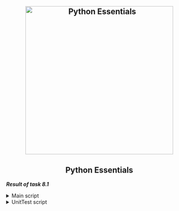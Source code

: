 <h2 align="center"> 
  <img alt="Python Essentials" src="https://miro.medium.com/max/2000/1*Zipt5ex6sSVSkciwlJoG4Q.png" width="400"> 
</h2>
<h2 align="center"> Python Essentials </h2>

***Result of task 8.1*** <br>

<details><summary>Main script</summary><br>
1. Implement a script that solves a quadratic equation of the form 𝑎𝑥^2+𝑏𝑥+𝑐=0. Parameters of the quadratic equation 𝑎, 𝑏, 𝑐 are specified by input or via command line arguments. 
In the script, implement several functions that decompose the problem of solving a quadratic equation.Parameters must be passed to these functions. 
Also write UnitTests for these functions. <br> 
  The main script solv_square_equation.py should have the following functions:<br>
    -main () <br>
    -validate_param (int) - checks that a number is entered, repeats the input 3 times if not a number (use exception) <br>
    -discriminant (a, b, c) <br>
    -roots (d, a, b, c) <br>
    -solv_square ( a, b, c) -> roots <br>
    -square_print (a, b, c, roots) - displays the result. <br>
  
```                             
import math                                                              # Importing the library math

def validate_param():                                                    # function validate_param without parameters
    attem = 3                                                            # declare a variable and assign the value 3
    while attem > 0:                                                     # loop while the value of the variable is greater than 0
        try:                                                             # Try construct - except for the ability to handle exceptions
            print ("You have " + str(attem) + " attempts")               # displaying the number of attempts
            a = int(input("a = "))                                       # data input
            b = int(input("b = "))                                       # data input
            c = int(input("c = "))                                       # data input

        except ValueError:                                               # try construct - except for the ability to handle exceptions
            print("An error has occurred! Value is not integer!")        # displaying errors
            attem -= 1                                                   # decreasing the value of the variable by 1
            continue                                                     # continue execution of the cycle
        else:                                                            # if the weekend has finished execution, then
            return a, b, c                                               # return the value of variables a, b, c             
    
def discriminant(a, b, c):                                               # function discriminant with parameters a,b,c
    d = b ** 2 - 4 * a * c                                               # discriminant calculation formula
    return d                                                             # return the value of variable d

def roots(d, a, b, c):                                                   # function roots with parametrs d, a, b, c
    if d > 0:                                                            # if the discriminant is greater than 0, then
        x1 = (-b + math.sqrt(d)) / (2 * a)                               # root x1 is calculated by this formula
        x2 = (-b - math.sqrt(d)) / (2 * a)                               # root x2 is calculated by this formula
        print("x1 = %.2f \nx2 = %.2f" % (x1, x2))                        # displaying values of roots x1 and x2
        return x1, x2                                                    # return the value of variables x1, x2
    elif d == 0:                                                         # if the discriminant is zero, then
        x = -b / (2 * a)                                                 # only one root x and is calculated by this formula
        print("x = %.2f" % x)                                            # displaying value of root x
        return x                                                         # return the value of variable х
    else:                                                                # Otherwise, there are no roots in the equation
        print("No roots!")                                               # displaying message

def solv_square(a, b, c) -> roots:                                       # function solv_square with parameters a,b,c 
    d = discriminant(a,b,c)                                              # assign the result of the function discriminant to a variable d
    root = roots(d,a,b,c)                                                # assign the result of the function roots to a variable root
    return root                                                          # return the value of variable root

def square_print(a, b, c, roots):                                        # function square_print with parameters a,b,c,roots
    print("Discriminant = " + str(discriminant(a,b,c)))                  # output of the result of the discriminant function
    print (roots)                                                        # output of the result of the roots function

def main():                                                              # function main
    print("Enter coefficients for the equation ax^2 + bx + c = 0:")      # displaying message
    valid_params = validate_param()                                      # passing the value of the function execution to a variable
    a = valid_params[0]                                                  # 
    b = valid_params[1]                                                  #
    c = valid_params[2]                                                  # 
    solv_square(a, b, c)                                                 # function solv_square call with arguments a,b,c
    square_print(a, b, c, roots)                                         # function square_print call with arguments a,b,c,roots

if __name__ == "__main__":                                               # all lines in the if __name__ == '__main__' block are not absorbed during import.
    main()                                                               # function main call without arguments
```

  <img alt="" src="https://github.com/zinchenko-ihor/DevOps_online_Kyiv_2021Q4/blob/master/m8/IMG/no_roots.png"><br>
  <img alt="" src="https://github.com/zinchenko-ihor/DevOps_online_Kyiv_2021Q4/blob/master/m8/IMG/one_root.png"><br>
  <img alt="" src="https://github.com/zinchenko-ihor/DevOps_online_Kyiv_2021Q4/blob/master/m8/IMG/two_roots.png"><br>
  <img alt="" src="https://github.com/zinchenko-ihor/DevOps_online_Kyiv_2021Q4/blob/master/m8/IMG/error_input.png"><br>
</details>
  
<details><summary>UnitTest script</summary><br>
On the function: discriminant, roots and solv_square write a UnitTest script: <br>
  
```
  import unittest                                                                                                     
import solv_square_equation                                                                                         

class TestSolver(unittest.TestCase):                                                                                

    # The discriminant is less than zero and has no roots
    def test_discriminant_0(self):                                                                                  
        self.assertEqual(solv_square_equation.discriminant(2, 3, 5), -31)
    
    def test_solv_square_0(self):
        self.assertEqual(solv_square_equation.solv_square(2, 3, 5), (None))

    def test_roots_0(self):
        self.assertEqual(solv_square_equation.roots(-31, 2, 3, 5), (None))
    
    # Discriminant equal to zero and has one root
    def test_discriminant_1(self):
        self.assertEqual(solv_square_equation.discriminant(16, -8, 1), 0)
    
    def test_solv_square_1(self):
        self.assertEqual(solv_square_equation.solv_square(16, -8, 1), 0.25)

    def test_roots_1(self):
        self.assertEqual(solv_square_equation.roots(0, 16, -8, 1), 0.25)

    # The discriminant is greater than zero and has two roots
    def test_discriminant_2(self):
        self.assertEqual(solv_square_equation.discriminant(-4, -1, 10), 161)
    
    def test_solv_square_2(self):
        self.assertEqual( solv_square_equation.solv_square(-4, -1, 10), (-1.71107219255619, 1.46107219255619))

    def test_roots_2(self):
        self.assertEqual( solv_square_equation.roots(161, -4, -1, 10), (-1.71107219255619, 1.46107219255619))
  
if __name__ == "__main__":
    unittest.main()
```
  
   <img alt="" src="https://github.com/zinchenko-ihor/DevOps_online_Kyiv_2021Q4/blob/master/m8/IMG/tests.png"><br>
  </description>
  

  

